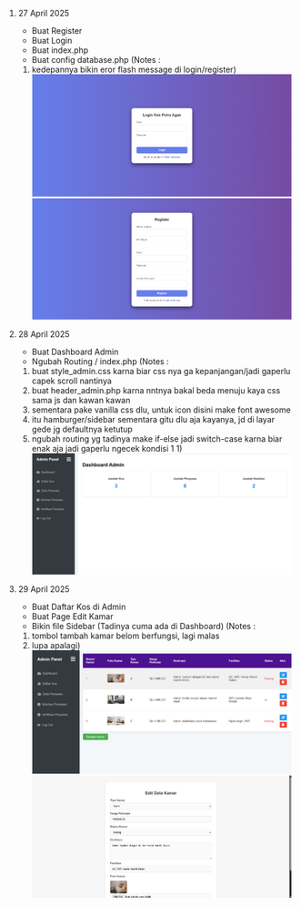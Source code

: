 1. 27 April 2025
    - Buat Register
    - Buat Login
    - Buat index.php
    - Buat config database.php
    (Notes :    
    1. kedepannya bikin eror flash message di login/register)
    ![alt text](image-1.png)
    ![alt text](image-2.png)

2. 28 April 2025
    - Buat Dashboard Admin
    - Ngubah Routing / index.php
    (Notes :    
    1. buat style_admin.css karna biar css nya ga kepanjangan/jadi gaperlu capek scroll nantinya
    2. buat header_admin.php karna nntnya bakal beda menuju kaya css sama js dan kawan kawan
    3. sementara pake vanilla css dlu, untuk icon disini make font awesome
    4. itu hamburger/sidebar sementara gitu dlu aja kayanya, jd di layar gede jg defaultnya ketutup
    5. ngubah routing yg tadinya make if-else jadi switch-case karna biar enak aja jadi gaperlu ngecek kondisi 1 1)
    ![alt text](image.png)

3. 29 April 2025
    - Buat Daftar Kos di Admin
    - Buat Page Edit Kamar
    - Bikin file Sidebar (Tadinya cuma ada di Dashboard)
    (Notes :
    1. tombol tambah kamar belom berfungsi, lagi malas
    2. lupa apalagi)
    ![alt text](image-3.png)
    ![alt text](image-4.png)